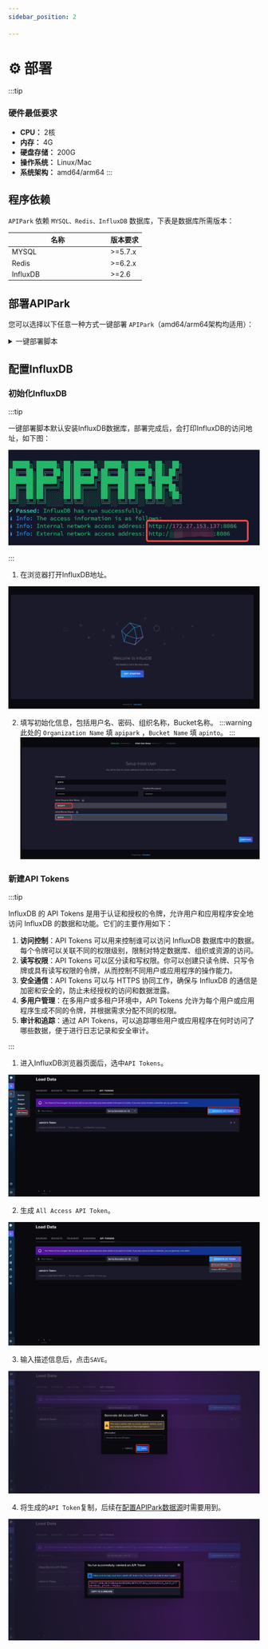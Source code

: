 ```yaml
---
sidebar_position: 2

---
```


# ⚙️ 部署

:::tip

### 硬件最低要求

* **CPU：** 2核
* **内存：** 4G
* **硬盘存储：** 200G
* **操作系统：** Linux/Mac
* **系统架构：** amd64/arm64
  :::

## 程序依赖

`APIPark` 依赖 `MYSQL、Redis、InfluxDB` 数据库，下表是数据库所需版本：

<table><thead><tr><th width="184">名称</th><th>版本要求</th></tr></thead><tbody><tr><td>MYSQL</td><td>>=5.7.x</td></tr><tr><td>Redis</td><td>>=6.2.x</td></tr><tr><td>InfluxDB</td><td>>=2.6</td></tr></tbody></table>

## 部署APIPark

您可以选择以下任意一种方式一键部署 `APIPark`（amd64/arm64架构均适用）：

<details>
<summary>一键部署脚本</summary>


:::note
支持的系统列表：

* CentOS 7.9（7.x为代表）
* CentOS 8.5（8.x为代表）
* Ubuntu 20.04
* Ubuntu 22.04
* Debain 12.4
* Alibaba Cloud Linux 3.2104
* Alibaba Cloud Linux 2.1903

当前仅测试了上述部署的安装，若需要其他系统的一键部署，可给我们提交[Issue](https://github.com/APIParkLab/APIPark/issues)。
:::
输入一键部署指令：

```
curl -sSO https://download.apipark.com/install/quick-start.sh; bash quick-start.sh
```

按照提示进行部署即可，部署完成后，将会展示部署信息，如下：

![](../../images/2024-08-16/d9549626388634c5a3eddd35f5383c4c0a09d6f7bac9b49d99dcfa4085724551.png)  

</details>

## 配置InfluxDB

### 初始化InfluxDB

:::tip

一键部署脚本默认安装InfluxDB数据库，部署完成后，会打印InfluxDB的访问地址，如下图：

![](../../images/2024-08-27/ba71350c56e7a68cb3172c2fa0f6aaeb781e139938b316b988eecb22407c4a2b.png)  

:::

1. 在浏览器打开InfluxDB地址。

![](../../images/2024-08-27/916df5866f082bcfc94a64272c4b690007460000f38dc037f785fb4961563ef7.png)  

2. 填写初始化信息，包括用户名、密码、组织名称，Bucket名称。
   :::warning
   此处的 `Organization Name` 填 `apipark` ，`Bucket Name` 填 `apinto`。
   :::
   ![](../../images/2024-08-27/559c62f8d4b6e74c969f6a70cbca3bec61ea530e8a6c910ec4fbfda3e00c0c9a.png)  

### 新建API Tokens

:::tip

InfluxDB 的 API Tokens 是用于认证和授权的令牌，允许用户和应用程序安全地访问 InfluxDB 的数据和功能。它们的主要作用如下：

1. **访问控制**：API Tokens 可以用来控制谁可以访问 InfluxDB 数据库中的数据。每个令牌可以关联不同的权限级别，限制对特定数据库、组织或资源的访问。
2. **读写权限**：API Tokens 可以区分读和写权限。你可以创建只读令牌、只写令牌或具有读写权限的令牌，从而控制不同用户或应用程序的操作能力。
3. **安全通信**：API Tokens 可以与 HTTPS 协同工作，确保与 InfluxDB 的通信是加密和安全的，防止未经授权的访问和数据泄露。
4. **多用户管理**：在多用户或多租户环境中，API Tokens 允许为每个用户或应用程序生成不同的令牌，并根据需求分配不同的权限。
5. **审计和追踪**：通过 API Tokens，可以追踪哪些用户或应用程序在何时访问了哪些数据，便于进行日志记录和安全审计。

:::

1. 进入InfluxDB浏览器页面后，选中`API Tokens`。

![](../../images/2024-08-27/1d90baf6b329aca1d3b0148e133e2d671bab1b335b3bc34d7304d127cf35f129.png)  

2. 生成 `All Access API Token`。

![](../../images/2024-08-27/d1af681dffa58147c93c57ee4224f05ecc20cb3b600e5110c0e9fb3bb2c35257.png)  

3. 输入描述信息后，点击`SAVE`。

![](../../images/2024-08-27/8044998665919d3202e65765fc47c53d223b00e00b00ed61ca6245a9bd09524b.png)  

4. 将生成的`API Token`复制，后续在[配置APIPark数据源](../system_setting/data_source.md)时需要用到。

![](../../images/2024-08-27/c18532aa8730ba9f556ec5465de356ddb8eb5efbf0536516dac2a3bf97d13b08.png)  

